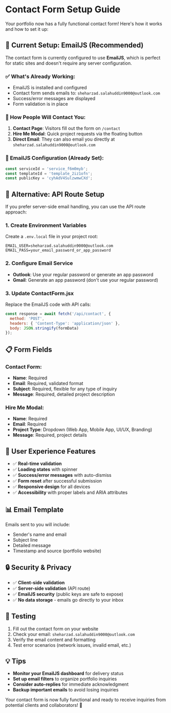 # Contact Form Setup Guide

Your portfolio now has a fully functional contact form! Here's how it works and how to set it up:

## 🎯 Current Setup: EmailJS (Recommended)

The contact form is currently configured to use **EmailJS**, which is perfect for static sites and doesn't require any server configuration.

### ✅ What's Already Working:
- EmailJS is installed and configured
- Contact form sends emails to: `sheharzad.salahuddin9000@outlook.com`
- Success/error messages are displayed
- Form validation is in place

### 📧 How People Will Contact You:

1. **Contact Page**: Visitors fill out the form on `/contact`
2. **Hire Me Modal**: Quick project requests via the floating button
3. **Direct Email**: They can also email you directly at `sheharzad.salahuddin9000@outlook.com`

### 🔧 EmailJS Configuration (Already Set):
```javascript
const serviceId = 'service_f6m0myb';
const templateId = 'template_2iz1ofn';
const publicKey = 'cyhAdV4SulzwmwCXd';
```

## 🚀 Alternative: API Route Setup

If you prefer server-side email handling, you can use the API route approach:

### 1. Create Environment Variables
Create a `.env.local` file in your project root:
```env
EMAIL_USER=sheharzad.salahuddin9000@outlook.com
EMAIL_PASS=your_email_password_or_app_password
```

### 2. Configure Email Service
- **Outlook**: Use your regular password or generate an app password
- **Gmail**: Generate an app password (don't use your regular password)

### 3. Update ContactForm.jsx
Replace the EmailJS code with API calls:
```javascript
const response = await fetch('/api/contact', {
  method: 'POST',
  headers: { 'Content-Type': 'application/json' },
  body: JSON.stringify(formData)
});
```

## 📋 Form Fields

### Contact Form:
- **Name**: Required
- **Email**: Required, validated format
- **Subject**: Required, flexible for any type of inquiry
- **Message**: Required, detailed project description

### Hire Me Modal:
- **Name**: Required
- **Email**: Required
- **Project Type**: Dropdown (Web App, Mobile App, UI/UX, Branding)
- **Message**: Required, project details

## 🎨 User Experience Features

- ✅ **Real-time validation**
- ✅ **Loading states** with spinner
- ✅ **Success/error messages** with auto-dismiss
- ✅ **Form reset** after successful submission
- ✅ **Responsive design** for all devices
- ✅ **Accessibility** with proper labels and ARIA attributes

## 📊 Email Template

Emails sent to you will include:
- Sender's name and email
- Subject line
- Detailed message
- Timestamp and source (portfolio website)

## 🔒 Security & Privacy

- ✅ **Client-side validation**
- ✅ **Server-side validation** (API route)
- ✅ **EmailJS security** (public keys are safe to expose)
- ✅ **No data storage** - emails go directly to your inbox

## 🚀 Testing

1. Fill out the contact form on your website
2. Check your email: `sheharzad.salahuddin9000@outlook.com`
3. Verify the email content and formatting
4. Test error scenarios (network issues, invalid email, etc.)

## 💡 Tips

- **Monitor your EmailJS dashboard** for delivery status
- **Set up email filters** to organize portfolio inquiries
- **Consider auto-replies** for immediate acknowledgment
- **Backup important emails** to avoid losing inquiries

Your contact form is now fully functional and ready to receive inquiries from potential clients and collaborators! 🎉
